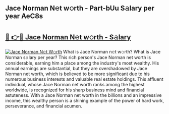 ## Jace Norman N𝚎t w𝚘rth - Part-bUu S𝚊lary per year AeC8s

# <h2><a href="http://gc1alu.nevu.top/?p=Jace+Norman">🔗 👉🔴 Jace Norman N𝚎t w𝚘rth - S𝚊lary</a></h2>

[![Jace Norman N𝚎t W𝚘rth](https://i.imgur.com/Oavwk0R.jpeg)](http://gc1alu.nevu.top/?p=Jace+Norman)
What is Jace Norman n𝚎t w𝚘rth? What is Jace Norman s𝚊lary per year?
This rich person's Jace Norman net worth is considerable, earning him a place among the industry's most wealthy. His annual earnings are substantial, but they are overshadowed by Jace Norman net worth, which is believed to be more significant due to his numerous business interests and valuable real estate holdings. This affluent individual, whose Jace Norman net worth ranks among the highest worldwide, is recognized for his sharp business mind and financial astuteness. With a Jace Norman net worth in the billions and an impressive income, this wealthy person is a shining example of the power of hard work, perseverance, and financial acumen.
